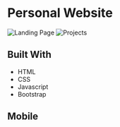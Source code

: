 # Personal Website

![Landing Page](https://res.cloudinary.com/purcella/image/upload/v1615936655/testFolder/Screen_Shot_2021-03-16_at_4.17.30_PM_lzn5iu.png)
![Projects](https://res.cloudinary.com/purcella/image/upload/v1616017102/testFolder/Screen_Shot_2021-03-17_at_2.38.07_PM_fescqc.png)


## Built With


* HTML
* CSS
* Javascript
* Bootstrap



## Mobile